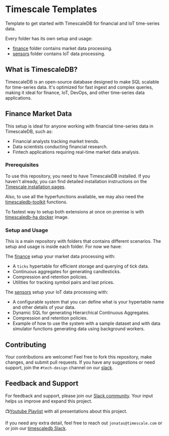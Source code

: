 # Timescale Templates

Template to get started with TimescaleDB for financial and IoT time-series data.

Every folder has its own setup and usage:

* [finance](./finance/README.md) folder contains market data processing.
* [sensors](./sensors/README.md) folder contains IoT data processing.

## What is TimescaleDB?

TimescaleDB is an open-source database designed to make SQL scalable for time-series data. It's optimized for fast ingest and complex queries, making it ideal for finance, IoT, DevOps, and other time-series data applications.

## Finance Market Data

This setup is ideal for anyone working with financial time-series data in TimescaleDB, such as:

- Financial analysts tracking market trends.
- Data scientists conducting financial research.
- Fintech applications requiring real-time market data analysis.


### Prerequisites

To use this repository, you need to have TimescaleDB installed. If you haven't already,
you can find detailed installation instructions on the
[Timescale installation pages](https://docs.timescale.com/latest/getting-started/installation).

Also, to use all the hyperfunctions available, we may also need the
[timescaledb-toolkit](https://docs.timescale.com/self-hosted/latest/tooling/install-toolkit/)
functions.

To fastest way to setup both extensions at once on premise is with [timescaledb-ha docker](https://hub.docker.com/r/timescale/timescaledb-ha) image.

### Setup and Usage

This is a main repository with folders that contains different scenarios. The
setup and usage is inside each folder. For now we have:

The [finance](./finance/README.md) setup your market data processing with:

- A `ticks` hypertable for efficient storage and querying of tick data.
- Continuous aggregates for generating candlesticks.
- Compression and retention policies.
- Utilities for tracking symbol pairs and last prices.

The [sensors](./sensors/README.md) setup your IoT data processing with:
- A configurable system that you can define what is your hypertable name and other details of your data.
- Dynamic SQL for generating Hierarchical Continuous Aggregates.
- Compression and retention policies.
- Example of how to use the system with a sample dataset and with data simulator
    functions generating data using background workers.

## Contributing

Your contributions are welcome! Feel free to fork this repository, make changes, and submit pull requests. If you have any suggestions or need support, join the `#tech-design` channel on our [slack](https://timescaledb.slack.com).

## Feedback and Support

For feedback and support, please join our [Slack community](https://www.timescale.com/community/). Your input helps us improve and expand this project.

📺[Youtube Playlist][youtube] with all presentations about this project.

If you need any extra detail, feel free to reach out `jonatas@timescale.com` or
or join our [timescaledb Slack](https://timescaledb.slack.com/).


[ical]: https://timescale.zoom.us/webinar/tJcocu-qqTMuG9CfVhEQueFx0mcqY1pb8eNl/ics?icsToken=98tyKuCrqz4sGNOdtBiDRowqGY_4M-rwtlxbjfp-mintJhFGZyXuZu9BI4suANqI
[youtube]: https://www.youtube.com/playlist?list=PLsceB9ac9MHStasIKKOs-jTWyCAXybfbc
